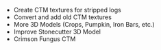 - Create CTM textures for stripped logs
- Convert and add old CTM textures
- More 3D Models (Crops, Pumpkin, Iron Bars, etc.)
- Improve Stonecutter 3D Model
- Crimson Fungus CTM

